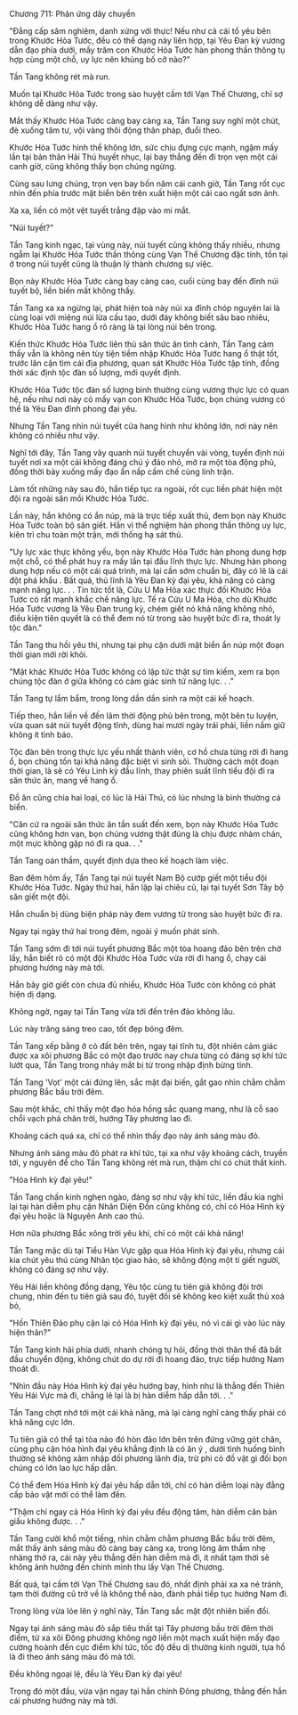 




Chương 711: Phản ứng dây chuyền


"Đẳng cấp sâm nghiêm, danh xứng với thực! Nếu như cả cái tổ yêu bên trong Khước Hỏa Tước, đều có thể dạng này liên hợp, tại Yêu Đan kỳ vương dẫn đạo phía dưới, mấy trăm con Khước Hỏa Tước hàn phong thần thông tụ hợp cùng một chỗ, uy lực nên khủng bố cỡ nào?"

Tần Tang không rét mà run.

Muốn tại Khước Hỏa Tước trong sào huyệt cầm tới Vạn Thế Chương, chỉ sợ không dễ dàng như vậy.

Mắt thấy Khước Hỏa Tước càng bay càng xa, Tần Tang suy nghĩ một chút, đè xuống tâm tư, vội vàng thôi động thân pháp, đuổi theo.

Khước Hỏa Tước hình thể không lớn, sức chịu đựng cực mạnh, ngậm mấy lần tại bản thân Hải Thú huyết nhục, lại bay thẳng đến đi trọn vẹn một cái canh giờ, cũng không thấy bọn chúng ngừng.

Cùng sau lưng chúng, trọn vẹn bay bốn năm cái canh giờ, Tần Tang rốt cục nhìn đến phía trước mặt biển bên trên xuất hiện một cái cao ngất sơn ảnh.

Xa xa, liền có một vệt tuyết trắng đập vào mi mắt.

"Núi tuyết?"

Tần Tang kinh ngạc, tại vùng này, núi tuyết cũng không thấy nhiều, nhưng ngẫm lại Khước Hỏa Tước thần thông cùng Vạn Thế Chương đặc tính, tồn tại ở trong núi tuyết cũng là thuận lý thành chương sự việc.

Bọn này Khước Hỏa Tước càng bay càng cao, cuối cùng bay đến đỉnh núi tuyết bộ, liền biến mất không thấy.

Tần Tang xa xa ngừng lại, phát hiện toà này núi xa đỉnh chóp nguyên lai là cùng loại với miệng núi lửa cấu tạo, dưới đáy không biết sâu bao nhiêu, Khước Hỏa Tước hang ổ rõ ràng là tại lòng núi bên trong.

Kiến thức Khước Hỏa Tước liên thủ săn thức ăn tình cảnh, Tần Tang cảm thấy vẫn là không nên tùy tiện tiềm nhập Khước Hỏa Tước hang ổ thật tốt, trước lân cận tìm cái địa phương, quan sát Khước Hỏa Tước tập tính, đồng thời xác định tộc đàn số lượng, mới quyết định.

Khước Hỏa Tước tộc đàn số lượng bình thường cùng vương thực lực có quan hệ, nếu như nơi này có mấy vạn con Khước Hỏa Tước, bọn chúng vương có thể là Yêu Đan đỉnh phong đại yêu.

Nhưng Tần Tang nhìn núi tuyết cửa hang hình như không lớn, nơi này nên không có nhiều như vậy.

Nghĩ tới đây, Tần Tang vây quanh núi tuyết chuyển vài vòng, tuyển định núi tuyết nơi xa một cái không đáng chú ý đảo nhỏ, mở ra một tòa động phủ, đồng thời bày xuống mấy đạo ẩn nấp cấm chế cùng linh trận.

Làm tốt những này sau đó, hắn tiếp tục ra ngoài, rốt cục liền phát hiện một đội ra ngoài săn mồi Khước Hỏa Tước.

Lần này, hắn không có ẩn núp, mà là trực tiếp xuất thủ, đem bọn này Khước Hỏa Tước toàn bộ săn giết. Hắn vì thể nghiệm hàn phong thần thông uy lực, kiên trì chu toàn một trận, mới thống hạ sát thủ.

"Uy lực xác thực không yếu, bọn này Khước Hỏa Tước hàn phong dung hợp một chỗ, có thể phát huy ra mấy lần tại đầu lĩnh thực lực. Nhưng hàn phong dung hợp nếu có một cái quá trình, mà lại cần sớm chuẩn bị, đây có lẽ là cái đột phá khẩu . Bất quá, thủ lĩnh là Yêu Đan kỳ đại yêu, khả năng có càng mạnh năng lực. . . Tin tức tốt là, Cửu U Ma Hỏa xác thực đối Khước Hỏa Tước có rất mạnh khắc chế năng lực. Tế ra Cửu U Ma Hỏa, cho dù Khước Hỏa Tước vương là Yêu Đan trung kỳ, chém giết nó khả năng không nhỏ, điều kiện tiên quyết là có thể đem nó từ trong sào huyệt bức đi ra, thoát ly tộc đàn."

Tần Tang thu hồi yêu thi, nhưng tại phụ cận dưới mặt biển ẩn núp một đoạn thời gian mới rời khỏi.

"Mặt khác Khước Hỏa Tước không có lập tức thật sự tìm kiếm, xem ra bọn chúng tộc đàn ở giữa không có cảm giác sinh tử năng lực. . ."

Tần Tang tự lẩm bẩm, trong lòng dần dần sinh ra một cái kế hoạch.

Tiếp theo, hắn liền về đến lâm thời động phủ bên trong, một bên tu luyện, vừa quan sát núi tuyết động tĩnh, dùng hai mươi ngày trái phải, liền nắm giữ không ít tình báo.

Tộc đàn bên trong thực lực yếu nhất thành viên, cơ hồ chưa từng rời đi hang ổ, bọn chúng tồn tại khả năng đặc biệt vì sinh sôi. Thường cách một đoạn thời gian, là sẽ có Yêu Linh kỳ đầu lĩnh, thay phiên suất lĩnh tiểu đội đi ra săn thức ăn, mang về hang ổ.

Đồ ăn cũng chia hai loại, có lúc là Hải Thú, có lúc nhưng là bình thường cá biển.

"Căn cứ ra ngoài săn thức ăn tần suất đến xem, bọn này Khước Hỏa Tước cũng không hơn vạn, bọn chúng vương thật đúng là chịu được nhàm chán, một mực không gặp nó đi ra qua. . ."

Tần Tang oán thầm, quyết định dựa theo kế hoạch làm việc.

Ban đêm hôm ấy, Tần Tang tại núi tuyết Nam Bộ cướp giết một tiểu đội Khước Hỏa Tước. Ngày thứ hai, hắn lập lại chiêu cũ, lại tại tuyết Sơn Tây bộ săn giết một đội.

Hắn chuẩn bị dùng biện pháp này đem vương từ trong sào huyệt bức đi ra.

Ngay tại ngày thứ hai trong đêm, ngoài ý muốn phát sinh.

Tần Tang sớm đi tới núi tuyết phương Bắc một tòa hoang đảo bên trên chờ lấy, hắn biết rõ có một đội Khước Hỏa Tước vừa rời đi hang ổ, chạy cái phương hướng này mà tới.

Hắn bây giờ giết còn chưa đủ nhiều, Khước Hỏa Tước còn không có phát hiện dị dạng.

Không ngờ, ngay tại Tần Tang vừa tới đến trên đảo không lâu.

Lúc này trăng sáng treo cao, tốt đẹp bóng đêm.

Tần Tang xếp bằng ở cỏ đất bên trên, ngay tại tĩnh tu, đột nhiên cảm giác được xa xôi phương Bắc có một đạo trước nay chưa từng có đáng sợ khí tức lướt qua, Tần Tang trong nháy mắt bị từ trong nhập định bừng tỉnh.

Tần Tang 'Vọt' một cái đứng lên, sắc mặt đại biến, gắt gao nhìn chằm chằm phương Bắc bầu trời đêm.

Sau một khắc, chỉ thấy một đạo hỏa hồng sắc quang mang, như là cỗ sao chổi vạch phá chân trời, hướng Tây phương lao đi.

Khoảng cách quá xa, chỉ có thể nhìn thấy đạo này ánh sáng màu đỏ.

Nhưng ánh sáng màu đỏ phát ra khí tức, tại xa như vậy khoảng cách, truyền tới, y nguyên để cho Tần Tang không rét mà run, thậm chí có chút thất kinh.

"Hóa Hình kỳ đại yêu!"

Tần Tang chấn kinh nghẹn ngào, đáng sợ như vậy khí tức, liền đầu kia nghỉ lại tại hàn diễm phụ cận Nhân Diện Đồn cũng không có, chỉ có Hóa Hình kỳ đại yêu hoặc là Nguyên Anh cao thủ.

Hơn nữa phương Bắc xông trời yêu khí, chỉ có một cái khả năng!

Tần Tang mặc dù tại Tiểu Hàn Vực gặp qua Hóa Hình kỳ đại yêu, nhưng cái kia chút yêu thú cùng Nhân tộc giao hảo, sẽ không động một tí giết người, không có đáng sợ như vậy.

Yêu Hải liền không đồng dạng, Yêu tộc cùng tu tiên giả không đội trời chung, nhìn đến tu tiên giả sau đó, tuyệt đối sẽ không keo kiệt xuất thủ xoá bỏ,

"Hồn Thiên Đảo phụ cận lại có Hóa Hình kỳ đại yêu, nó vì cái gì vào lúc này hiện thân?"

Tần Tang kinh hãi phía dưới, nhanh chóng tự hỏi, đồng thời thân thể đã bắt đầu chuyển động, không chút do dự rời đi hoang đảo, trực tiếp hướng Nam thoát đi.

"Nhìn đầu này Hóa Hình kỳ đại yêu hướng bay, hình như là thẳng đến Thiên Yêu Hải Vực mà đi, chẳng lẽ lại là bị hàn diễm hấp dẫn tới. . ."

Tần Tang chợt nhớ tới một cái khả năng, mà lại càng nghĩ càng thấy phải có khả năng cực lớn.

Tu tiên giả có thể tại tòa nào đó hòn đảo lớn bên trên đứng vững gót chân, cùng phụ cận hóa hình đại yêu khẳng định là có ăn ý , dưới tình huống bình thường sẽ không xâm nhập đối phương lãnh địa, trừ phi có đồ vật gì đối bọn chúng có lớn lao lực hấp dẫn.

Có thể đem Hóa Hình kỳ đại yêu hấp dẫn tới, chỉ có hàn diễm loại này đẳng cấp bảo vật mới có thể làm đến.

"Thậm chí ngay cả Hóa Hình kỳ đại yêu đều động tâm, hàn diễm căn bản giấu không được. . ."

Tần Tang cười khổ một tiếng, nhìn chằm chằm phương Bắc bầu trời đêm, mắt thấy ánh sáng màu đỏ càng bay càng xa, trong lòng âm thầm nhẹ nhàng thở ra, cái này yêu thẳng đến hàn diễm mà đi, ít nhất tạm thời sẽ không ảnh hưởng đến chính mình thu lấy Vạn Thế Chương.

Bất quá, tại cầm tới Vạn Thế Chương sau đó, nhất định phải xa xa né tránh, tạm thời đường cũ trở về là không thể nào, đành phải tiếp tục hướng Nam đi.

Trong lòng vừa lóe lên ý nghĩ này, Tần Tang sắc mặt đột nhiên biến đổi.

Ngay tại ánh sáng màu đỏ sắp tiêu thất tại Tây phương bầu trời đêm thời điểm, từ xa xôi Đông phương không ngờ liền một mạch xuất hiện mấy đạo cường hoành đến cực điểm khí tức, tốc độ đều dị thường kinh người, tựa hồ là đi theo ánh sáng màu đỏ mà tới.

Đều không ngoại lệ, đều là Yêu Đan kỳ đại yêu!

Trong đó một đầu, vừa vặn ngay tại hắn chính Đông phương, thẳng đến hắn cái phương hướng này mà tới.





